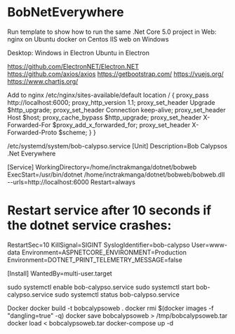 # BobNetEverywhere

Run template to show how to run the same .Net Core 5.0 project in 
Web: 
	nginx on Ubuntu
	docker on Centos
	IIS web on Windows

Desktop:
	Windows in Electron
	Ubuntu in Electron


https://github.com/ElectronNET/Electron.NET
https://github.com/axios/axios
https://getbootstrap.com/
https://vuejs.org/
https://www.chartjs.org/



Add to nginx /etc/nginx/sites-available/default
    location / {
        proxy_pass         http://localhost:6000;
        proxy_http_version 1.1;
        proxy_set_header   Upgrade $http_upgrade;
        proxy_set_header   Connection keep-alive;
        proxy_set_header   Host $host;
        proxy_cache_bypass $http_upgrade;
        proxy_set_header   X-Forwarded-For $proxy_add_x_forwarded_for;
        proxy_set_header   X-Forwarded-Proto $scheme;
    }
}

/etc/systemd/system/bob-calypso.service
[Unit]
Description=Bob Calypsos .Net Everywhere

[Service]
WorkingDirectory=/home/inctrakmanga/dotnet/bobweb
ExecStart=/usr/bin/dotnet /home/inctrakmanga/dotnet/bobweb/bobweb.dll --urls=http://localhost:6000
Restart=always
# Restart service after 10 seconds if the dotnet service crashes:
RestartSec=10
KillSignal=SIGINT
SyslogIdentifier=bob-calypso
User=www-data
Environment=ASPNETCORE_ENVIRONMENT=Production
Environment=DOTNET_PRINT_TELEMETRY_MESSAGE=false

[Install]
WantedBy=multi-user.target

sudo systemctl enable bob-calypso.service
sudo systemctl start bob-calypso.service
sudo systemctl status bob-calypso.service

Docker
docker build -t bobcalypsoweb .
docker rmi $(docker images -f "dangling=true" -q)
docker save bobcalypsoweb > /tmp/bobcalypsoweb.tar
docker load < bobcalypsoweb.tar
docker-compose up -d